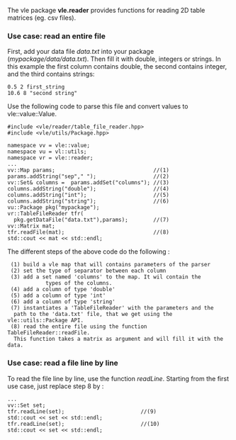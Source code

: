 The vle package **vle.reader** provides functions for reading 2D table
matrices (eg. csv files).

### Use case: read an entire file


First, add your data file _data.txt_ into your package
(_mypackage/data/data.txt_). Then fill it with double, integers or strings.
In this example the first column contains double, the second contains integer,
and the third contains strings:
```
0.5 2 first_string
10.6 8 "second string"
```

Use the following code to parse this file and convert values
to vle::value::Value.

```
#include <vle/reader/table_file_reader.hpp>
#include <vle/utils/Package.hpp>

namespace vv = vle::value;
namespace vu = vl::utils;
namespace vr = vle::reader;
...
vv::Map params;                               //(1)
params.addString("sep"," ");                  //(2)
vv::Set& columns =  params.addSet("columns"); //(3)
columns.addString("double");                  //(4)
columns.addString("int");                     //(5)
columns.addString("string");                  //(6)
vu::Package pkg("mypackage");
vr::TableFileReader tfr(
  pkg.getDataFile("data.txt"),params);        //(7)
vv::Matrix mat;
tfr.readFile(mat);                            //(8)
std::cout << mat << std::endl;
```

The different steps of the above code do the following :
```
 (1) build a vle map that will contains parameters of the parser
 (2) set the type of separator between each column
 (3) add a set named 'columns' to the map. It wil contain the
            types of the columns.
 (4) add a column of type 'double'
 (5) add a column of type 'int'
 (6) add a column of type 'string'
 (7) instantiates a 'TableFileReader' with the parameters and the
  path to the 'data.txt' file, that we get using the vle::utils::Package API.
 (8) read the entire file using the function TableFileReader::readFile.
  This function takes a matrix as argument and will fill it with the data.
```

### Use case: read a file line by line

To read the file line by line, use the function _readLine_.
Starting from the first use case, just replace step 8 by :

```
...
vv::Set set;
tfr.readLine(set);                        //(9)    
std::cout << set << std::endl;
tfr.readLine(set);                        //(10)    
std::cout << set << std::endl;
```
